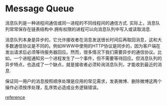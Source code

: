 # Message Queue

消息队列是一种进程间通信或同一进程的不同线程间的通信方式. 实际上，消息队列常常保存在链表结构中.拥有权限的进程可以向消息队列中写入或读取消息.

消息队列本身是异步的，它允许接收者在消息发送很长时间后再取回消息，这和大多数通信协议是不同的。例如WWW中使用的HTTP协议是同步的，因为客户端在发出请求后必须等待服务器回应。然而，很多情况下我们需要异步的通信协议。比如，一个进程通知另一个进程发生了一个事件，但不需要等待回应。但消息队列的异步特点，也造成了一个缺点，就是接收者必须轮询消息队列，才能收到最近的消息.

保证同一用户的消息按照顺序处理是应用的常见需求，发表微博、删除微博这两个操作必须按序处理，乱序势必造成业务逻辑错误。

[reference]()

